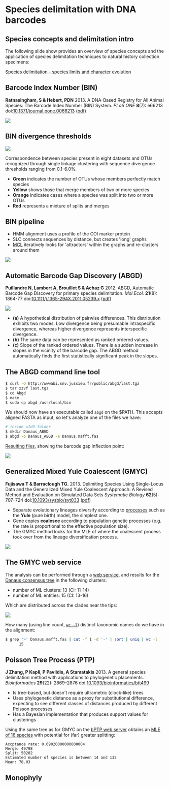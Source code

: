 Species delimitation with DNA barcodes
======================================

Species concepts and delimitation intro
---------------------------------------

The following slide show provides an overview of species concepts and the application
of species delimitation techniques to natural history collection specimens: 

[Species delimitation - species limits and character evolution](https://www.slideshare.net/rvosa/species-delimitation-species-limits-and-character-evolution)

Barcode Index Number (BIN)
--------------------------

**Ratnasingham, S & Hebert, PDN** 2013. A DNA-Based Registry for All Animal Species: The 
Barcode Index Number (BIN) System. _PLoS ONE_ **8**(7): e66213
doi:[10.1371/journal.pone.0066213](https://doi.org/10.1371/journal.pone.0066213)
([pdf](BIN.pdf))

![](BIN_splitmerge.png)

BIN divergence thresholds
-------------------------

![](BIN_divergence.png)

Correspondence between species present in eight datasets and OTUs recognized 
through single linkage clustering with sequence divergence thresholds ranging from 
0.1–6.0%. 

- **Green** indicates the number of OTUs whose members perfectly match species
- **Yellow** shows those that merge members of two or more species
- **Orange** indicates cases where a species was split into two or more OTUs
- **Red** represents a mixture of splits and merges

BIN pipeline
------------

- HMM alignment uses a profile of the COI marker protein
- SLC connects sequences by distance, but creates 'long' graphs
- [MCL](MCL.pdf) iteratively looks for 'attractors' within the graphs and re-clusters 
  around them

![](BIN_pipelineMCL.png)

Automatic Barcode Gap Discovery (ABGD)
--------------------------------------

**Puillandre N, Lambert A, Brouillet S & Achaz G** 2012. ABGD, Automatic Barcode Gap 
Discovery for primary species delimitation. _Mol Ecol._ **21**(8): 1864-77
doi:[10.1111/j.1365-294X.2011.05239.x](http://doi.org/10.1111/j.1365-294X.2011.05239.x)
([pdf](ABGD.pdf))

![](ABGD.png)

- **(a)** A hypothetical distribution of pairwise differences. This distribution exhibits 
  two modes. Low divergence being presumable intraspecific divergence, whereas higher
  divergence represents interspecific divergence. 
- **(b)** The same data can be represented as ranked ordered values. 
- **(c)** Slope of the ranked ordered values. There is a sudden increase in slopes in the 
  vicinity of the barcode gap. The ABGD method automatically finds the first statistically 
  significant peak in the slopes.
  
The ABGD command line tool
--------------------------

```bash
$ curl -O http://wwwabi.snv.jussieu.fr/public/abgd/last.tgz
$ tar xzvf last.tgz
$ cd Abgd
$ make
$ sudo cp abgd /usr/local/bin
```

We should now have an executable called `abgd` on the $PATH. This accepts
aligned FASTA as input, so let's analyze one of the files we have:

```bash
# inside w1d3 folder
$ mkdir Danaus_ABGD
$ abgd -o Danaus_ABGD -a Danaus.mafft.fas
```

[Resulting files](Danaus_ABGD), showing the barcode gap inflection point:

![](Danaus_ABGD/Danaus.rank.svg)

Generalized Mixed Yule Coalescent (GMYC)
-------------------------------------------------------------------

**Fujisawa T & Barraclough TG.** 2013. Delimiting Species Using Single-Locus Data and 
the Generalized Mixed Yule Coalescent Approach: A Revised Method and Evaluation on 
Simulated Data Sets _Systematic Biology_ **62**(5): 707–724 
doi:[10.1093/sysbio/syt033](https://doi.org/10.1093/sysbio/syt033) ([pdf](GMYC.pdf))

- Separate evolutionary lineages diversify according to 
  [processes](https://en.wikipedia.org/wiki/Birth%E2%80%93death_process) such as the 
  **Yule** (pure birth) model, the simplest one.
- Gene copies **coalesce** according to population genetic processes (e.g. the rate is
  proportional to the effective population size).
- The GMYC method looks for the MLE of where the coalescent process took over from the
  lineage diversification process.

![](GMYC.png)

The GMYC web service
--------------------

The analysis can be performed through a [web service](http://species.h-its.org/gmyc/),
and results for the [Danaus consensus tree](BEAST/Danaus.consensus.trees.nwk) in the 
following clusters:

- number of ML clusters: 13 (CI: 11-14)
- number of ML entities: 15 (CI: 13-16)

Which are distributed across the clades near the tips:

![](GMYC_results.png)

How many (using line count, [`wc -l`](http://linuxcommand.org/lc3_man_pages/wc1.html)) 
distinct taxonomic names do we have in the alignment:

```bash
$ grep '>' Danaus.mafft.fas | cut -f 1 -d '-' | sort | uniq | wc -l
      15
```

Poisson Tree Process (PTP)
--------------------------

**J Zhang, P Kapli, P Pavlidis, A Stamatakis** 2013. A general species delimitation
method with applications to phylogenetic placements. _Bioinformatics_ **29**(22): 
2869–2876 
doi:[10.1093/bioinformatics/btt499](https://doi.org/10.1093/bioinformatics/btt499)

- Is tree-based, but doesn't require ultrametric (clock-like) trees
- Uses phylogenetic distance as a proxy for substitutional difference, expecting to
  see different classes of distances produced by different Poisson processes
- Has a Bayesian implementation that produces support values for clusterings


Using the same tree as for GMYC on the [bPTP web server](http://species.h-its.org/ptp/)
obtains an [MLE of 16 species](PTP/output.PTPMLPartition.txt) with potential for (far)
greater splitting:

```
Accptance rate: 0.69020000000000004 
Merge: 49798 
Split: 50202 
Estimated number of species is between 14 and 135 
Mean: 78.03
```

Monophyly
---------
